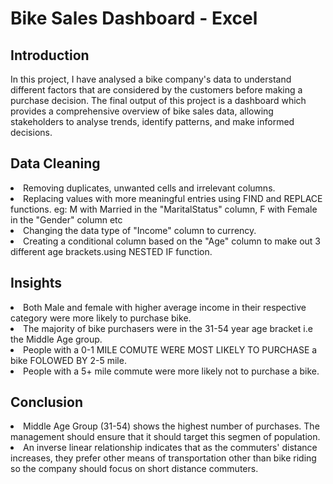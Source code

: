 # Bike Sales Dashboard - Excel

## Introduction
In this project, I have analysed a bike company's data to understand different factors that are considered by the customers before making a purchase decision. The final output of this project is a dashboard which provides a comprehensive overview of bike sales data, allowing stakeholders to analyse trends, identify patterns, and make informed decisions.

## Data Cleaning
<li>Removing duplicates, unwanted cells and irrelevant columns.</li>
<li>Replacing values with more meaningful entries using FIND and REPLACE functions. eg: M with Married in the "MaritalStatus" column, F with Female in the "Gender" column etc</li>
<li>Changing the data type of "Income" column to currency.</li>
<li>Creating a conditional column based on the "Age" column to make out 3 different age brackets.using NESTED IF function.</li>

## Insights
<li>Both Male and female with higher average income in their respective category were more likely to purchase bike.</li>
<li>The majority of bike purchasers were in the 31-54 year age bracket i.e the Middle Age group.</li>
<li>People with a 0-1 MILE COMUTE WERE MOST LIKELY TO PURCHASE a bike FOLOWED BY 2-5 mile.</li>
<li>People with a 5+ mile commute were more likely not to purchase a bike.</li>

## Conclusion
<li>Middle Age Group (31-54) shows the highest number of purchases. The management should ensure that it should target this segmen of population.</li>
<li>An inverse linear relationship indicates that as the commuters' distance increases, they prefer other means of transportation other than bike riding so the company should focus on short distance commuters.</li>
